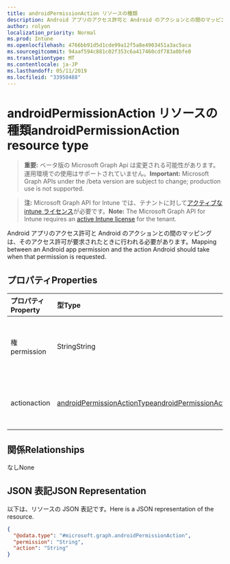 ```yaml
---
title: androidPermissionAction リソースの種類
description: Android アプリのアクセス許可と Android のアクションとの間のマッピングは、そのアクセス許可が要求されたときに行われる必要があります。
author: rolyon
localization_priority: Normal
ms.prod: Intune
ms.openlocfilehash: 4766bb91d5d1cde99a12f5a8e4903451a3ac5aca
ms.sourcegitcommit: 94aaf594c881c02f353c6a417460cdf783a0bfe0
ms.translationtype: MT
ms.contentlocale: ja-JP
ms.lasthandoff: 05/11/2019
ms.locfileid: "33950488"
---
```

# <a name="androidpermissionaction-resource-type"></a><span data-ttu-id="6cb8f-103">androidPermissionAction リソースの種類</span><span class="sxs-lookup"><span data-stu-id="6cb8f-103">androidPermissionAction resource type</span></span>

> <span data-ttu-id="6cb8f-104">**重要:** ベータ版の Microsoft Graph Api は変更される可能性があります。運用環境での使用はサポートされていません。</span><span class="sxs-lookup"><span data-stu-id="6cb8f-104">**Important:** Microsoft Graph APIs under the /beta version are subject to change; production use is not supported.</span></span>

> <span data-ttu-id="6cb8f-105">**注:** Microsoft Graph API for Intune では、テナントに対して[アクティブな intune ライセンス](https://go.microsoft.com/fwlink/?linkid=839381)が必要です。</span><span class="sxs-lookup"><span data-stu-id="6cb8f-105">**Note:** The Microsoft Graph API for Intune requires an [active Intune license](https://go.microsoft.com/fwlink/?linkid=839381) for the tenant.</span></span>

<span data-ttu-id="6cb8f-106">Android アプリのアクセス許可と Android のアクションとの間のマッピングは、そのアクセス許可が要求されたときに行われる必要があります。</span><span class="sxs-lookup"><span data-stu-id="6cb8f-106">Mapping between an Android app permission and the action Android should take when that permission is requested.</span></span>

## <a name="properties"></a><span data-ttu-id="6cb8f-107">プロパティ</span><span class="sxs-lookup"><span data-stu-id="6cb8f-107">Properties</span></span>
|<span data-ttu-id="6cb8f-108">プロパティ</span><span class="sxs-lookup"><span data-stu-id="6cb8f-108">Property</span></span>|<span data-ttu-id="6cb8f-109">型</span><span class="sxs-lookup"><span data-stu-id="6cb8f-109">Type</span></span>|<span data-ttu-id="6cb8f-110">説明</span><span class="sxs-lookup"><span data-stu-id="6cb8f-110">Description</span></span>|
|:---|:---|:---|
|<span data-ttu-id="6cb8f-111">権</span><span class="sxs-lookup"><span data-stu-id="6cb8f-111">permission</span></span>|<span data-ttu-id="6cb8f-112">String</span><span class="sxs-lookup"><span data-stu-id="6cb8f-112">String</span></span>|<span data-ttu-id="6cb8f-113">Android のアクセス許可文字列。公式の Android ドキュメントで定義されています。</span><span class="sxs-lookup"><span data-stu-id="6cb8f-113">Android permission string, defined in the official Android documentation.</span></span>  <span data-ttu-id="6cb8f-114">例 ' READ_CONTACTS '。</span><span class="sxs-lookup"><span data-stu-id="6cb8f-114">Example 'android.permission.READ_CONTACTS'.</span></span>|
|<span data-ttu-id="6cb8f-115">action</span><span class="sxs-lookup"><span data-stu-id="6cb8f-115">action</span></span>|[<span data-ttu-id="6cb8f-116">androidPermissionActionType</span><span class="sxs-lookup"><span data-stu-id="6cb8f-116">androidPermissionActionType</span></span>](../resources/intune-apps-androidpermissionactiontype.md)|<span data-ttu-id="6cb8f-117">Android のアクセス許可アクションの種類。</span><span class="sxs-lookup"><span data-stu-id="6cb8f-117">Type of Android permission action.</span></span> <span data-ttu-id="6cb8f-118">可能な値は、`prompt`、`autoGrant`、`autoDeny` です。</span><span class="sxs-lookup"><span data-stu-id="6cb8f-118">Possible values are: `prompt`, `autoGrant`, `autoDeny`.</span></span>|

## <a name="relationships"></a><span data-ttu-id="6cb8f-119">関係</span><span class="sxs-lookup"><span data-stu-id="6cb8f-119">Relationships</span></span>
<span data-ttu-id="6cb8f-120">なし</span><span class="sxs-lookup"><span data-stu-id="6cb8f-120">None</span></span>

## <a name="json-representation"></a><span data-ttu-id="6cb8f-121">JSON 表記</span><span class="sxs-lookup"><span data-stu-id="6cb8f-121">JSON Representation</span></span>
<span data-ttu-id="6cb8f-122">以下は、リソースの JSON 表記です。</span><span class="sxs-lookup"><span data-stu-id="6cb8f-122">Here is a JSON representation of the resource.</span></span>
<!-- {
  "blockType": "resource",
  "@odata.type": "microsoft.graph.androidPermissionAction"
}
-->
``` json
{
  "@odata.type": "#microsoft.graph.androidPermissionAction",
  "permission": "String",
  "action": "String"
}
```




